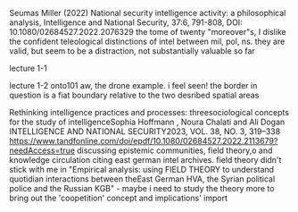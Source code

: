 Seumas Miller (2022) National security intelligence activity: a philosophical analysis, Intelligence and National Security, 37:6, 791-808, DOI: 10.1080/02684527.2022.2076329
the tome of twenty "moreover"s, I dislike the confident teleological distinctions of intel between mil, pol, ns. they are valid, but seem to be a distraction, not substantially valuable so far

lecture 1-1 

lecture 1-2 onto101
aw, the drone example. i feel seen! the border in question is a fiat boundary relative to the two desribed spatial areas

Rethinking intelligence practices and processes: threesociological concepts for the study of intelligenceSophia Hoffmann , Noura Chalati and Ali Dogan
INTELLIGENCE AND NATIONAL SECURITY2023, VOL. 38, NO. 3, 319–338
https://www.tandfonline.com/doi/epdf/10.1080/02684527.2022.2113679?needAccess=true
discussing epistemic communities, field theory,o and knowledge circulation citing east german intel archives. field theory didn't stick with me in "Empirical analysis: using FIELD THEORY to understand quotidian interactions between theEast German HVA, the Syrian political police and the Russian KGB" - maybe i need to study the theory more to bring out the 'coopetition' concept and implications' import

